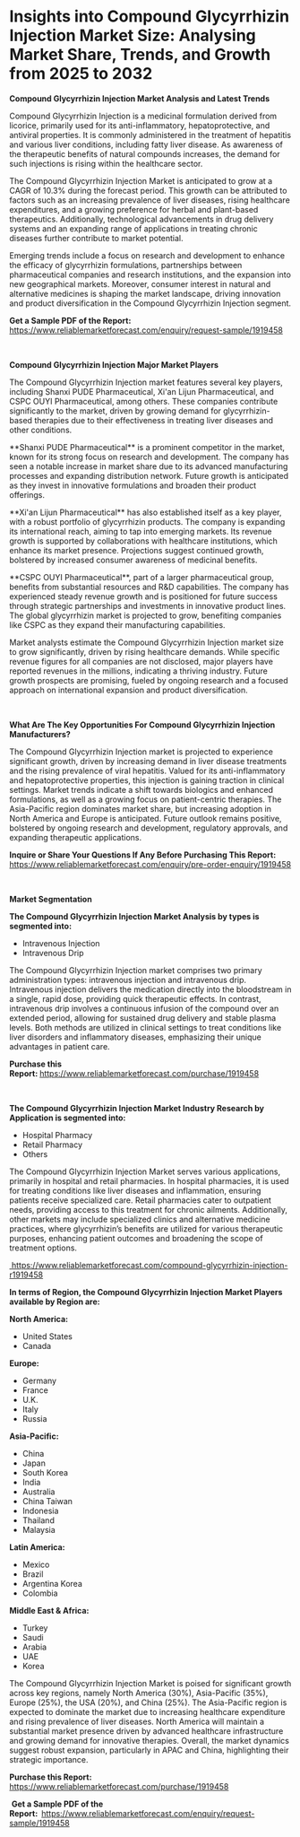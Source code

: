 <p><h1>Insights into Compound Glycyrrhizin Injection Market Size: Analysing Market Share, Trends, and Growth from 2025 to 2032</h1></p><p><strong>Compound Glycyrrhizin Injection Market Analysis and Latest Trends</strong></p>
<p><p>Compound Glycyrrhizin Injection is a medicinal formulation derived from licorice, primarily used for its anti-inflammatory, hepatoprotective, and antiviral properties. It is commonly administered in the treatment of hepatitis and various liver conditions, including fatty liver disease. As awareness of the therapeutic benefits of natural compounds increases, the demand for such injections is rising within the healthcare sector.</p><p>The Compound Glycyrrhizin Injection Market is anticipated to grow at a CAGR of 10.3% during the forecast period. This growth can be attributed to factors such as an increasing prevalence of liver diseases, rising healthcare expenditures, and a growing preference for herbal and plant-based therapeutics. Additionally, technological advancements in drug delivery systems and an expanding range of applications in treating chronic diseases further contribute to market potential.</p><p>Emerging trends include a focus on research and development to enhance the efficacy of glycyrrhizin formulations, partnerships between pharmaceutical companies and research institutions, and the expansion into new geographical markets. Moreover, consumer interest in natural and alternative medicines is shaping the market landscape, driving innovation and product diversification in the Compound Glycyrrhizin Injection segment.</p></p>
<p><strong>Get a Sample PDF of the Report:&nbsp;</strong> <a href="https://www.reliablemarketforecast.com/enquiry/request-sample/1919458?utm_campaign=2796&utm_medium=2&utm_source=Github&utm_content=ia&utm_term=19042025&utm_id=compound-glycyrrhizin-injection">https://www.reliablemarketforecast.com/enquiry/request-sample/1919458</a></p>
<p>&nbsp;</p>
<p><strong>Compound Glycyrrhizin Injection Major Market Players</strong></p>
<p><p>The Compound Glycyrrhizin Injection market features several key players, including Shanxi PUDE Pharmaceutical, Xi'an Lijun Pharmaceutical, and CSPC OUYI Pharmaceutical, among others. These companies contribute significantly to the market, driven by growing demand for glycyrrhizin-based therapies due to their effectiveness in treating liver diseases and other conditions.</p><p>**Shanxi PUDE Pharmaceutical** is a prominent competitor in the market, known for its strong focus on research and development. The company has seen a notable increase in market share due to its advanced manufacturing processes and expanding distribution network. Future growth is anticipated as they invest in innovative formulations and broaden their product offerings.</p><p>**Xi'an Lijun Pharmaceutical** has also established itself as a key player, with a robust portfolio of glycyrrhizin products. The company is expanding its international reach, aiming to tap into emerging markets. Its revenue growth is supported by collaborations with healthcare institutions, which enhance its market presence. Projections suggest continued growth, bolstered by increased consumer awareness of medicinal benefits.</p><p>**CSPC OUYI Pharmaceutical**, part of a larger pharmaceutical group, benefits from substantial resources and R&D capabilities. The company has experienced steady revenue growth and is positioned for future success through strategic partnerships and investments in innovative product lines. The global glycyrrhizin market is projected to grow, benefiting companies like CSPC as they expand their manufacturing capabilities.</p><p>Market analysts estimate the Compound Glycyrrhizin Injection market size to grow significantly, driven by rising healthcare demands. While specific revenue figures for all companies are not disclosed, major players have reported revenues in the millions, indicating a thriving industry. Future growth prospects are promising, fueled by ongoing research and a focused approach on international expansion and product diversification.</p></p>
<p>&nbsp;</p>
<p><strong>What Are The Key Opportunities For Compound Glycyrrhizin Injection Manufacturers?</strong></p>
<p><p>The Compound Glycyrrhizin Injection market is projected to experience significant growth, driven by increasing demand in liver disease treatments and the rising prevalence of viral hepatitis. Valued for its anti-inflammatory and hepatoprotective properties, this injection is gaining traction in clinical settings. Market trends indicate a shift towards biologics and enhanced formulations, as well as a growing focus on patient-centric therapies. The Asia-Pacific region dominates market share, but increasing adoption in North America and Europe is anticipated. Future outlook remains positive, bolstered by ongoing research and development, regulatory approvals, and expanding therapeutic applications.</p></p>
<p><strong>Inquire or Share Your Questions If Any Before Purchasing This Report:</strong> <a href="https://www.reliablemarketforecast.com/enquiry/pre-order-enquiry/1919458?utm_campaign=2796&utm_medium=2&utm_source=Github&utm_content=ia&utm_term=19042025&utm_id=compound-glycyrrhizin-injection">https://www.reliablemarketforecast.com/enquiry/pre-order-enquiry/1919458</a></p>
<p>&nbsp;</p>
<p><strong>Market Segmentation</strong></p>
<p><strong>The Compound Glycyrrhizin Injection Market Analysis by types is segmented into:</strong></p>
<p><ul><li>Intravenous Injection</li><li>Intravenous Drip</li></ul></p>
<p><p>The Compound Glycyrrhizin Injection market comprises two primary administration types: intravenous injection and intravenous drip. Intravenous injection delivers the medication directly into the bloodstream in a single, rapid dose, providing quick therapeutic effects. In contrast, intravenous drip involves a continuous infusion of the compound over an extended period, allowing for sustained drug delivery and stable plasma levels. Both methods are utilized in clinical settings to treat conditions like liver disorders and inflammatory diseases, emphasizing their unique advantages in patient care.</p></p>
<p><strong>Purchase this Report:&nbsp;</strong><a href="https://www.reliablemarketforecast.com/purchase/1919458?utm_campaign=2796&utm_medium=2&utm_source=Github&utm_content=ia&utm_term=19042025&utm_id=compound-glycyrrhizin-injection">https://www.reliablemarketforecast.com/purchase/1919458</a></p>
<p>&nbsp;</p>
<p><strong>The Compound Glycyrrhizin Injection Market Industry Research by Application is segmented into:</strong></p>
<p><ul><li>Hospital Pharmacy</li><li>Retail Pharmacy</li><li>Others</li></ul></p>
<p><p>The Compound Glycyrrhizin Injection Market serves various applications, primarily in hospital and retail pharmacies. In hospital pharmacies, it is used for treating conditions like liver diseases and inflammation, ensuring patients receive specialized care. Retail pharmacies cater to outpatient needs, providing access to this treatment for chronic ailments. Additionally, other markets may include specialized clinics and alternative medicine practices, where glycyrrhizin’s benefits are utilized for various therapeutic purposes, enhancing patient outcomes and broadening the scope of treatment options.</p></p>
<p><a href="https://www.reliablemarketforecast.com/compound-glycyrrhizin-injection-r1919458?utm_campaign=2796&utm_medium=2&utm_source=Github&utm_content=ia&utm_term=19042025&utm_id=compound-glycyrrhizin-injection">&nbsp;https://www.reliablemarketforecast.com/compound-glycyrrhizin-injection-r1919458</a></p>
<p><strong>In terms of Region, the Compound Glycyrrhizin Injection Market Players available by Region are:</strong></p>
<p>
    <p> <strong> North America: </strong>
        <ul>
            <li>United States</li>
            <li>Canada</li>
        </ul>
        </p> 
    <p> <strong> Europe: </strong>
        <ul>
            <li>Germany</li>
            <li>France</li>
            <li>U.K.</li>
            <li>Italy</li>
            <li>Russia</li>
        </ul>
        </p> 
    <p> <strong> Asia-Pacific: </strong>
        <ul>
            <li>China</li>
            <li>Japan</li>
            <li>South Korea</li>
            <li>India</li>
            <li>Australia</li>
            <li>China Taiwan</li>
            <li>Indonesia</li>
            <li>Thailand</li>
            <li>Malaysia</li>
        </ul>
        </p> 
    <p> <strong> Latin America: </strong>
        <ul>
            <li>Mexico</li>
            <li>Brazil</li>
            <li>Argentina Korea</li>
            <li>Colombia</li>
        </ul>
        </p> 
    <p> <strong> Middle East & Africa: </strong>
        <ul>
            <li>Turkey</li>
            <li>Saudi</li>
            <li>Arabia</li>
            <li>UAE</li>
            <li>Korea</li>
        </ul>
    </p>
    </p>
<p><p>The Compound Glycyrrhizin Injection Market is poised for significant growth across key regions, namely North America (30%), Asia-Pacific (35%), Europe (25%), the USA (20%), and China (25%). The Asia-Pacific region is expected to dominate the market due to increasing healthcare expenditure and rising prevalence of liver diseases. North America will maintain a substantial market presence driven by advanced healthcare infrastructure and growing demand for innovative therapies. Overall, the market dynamics suggest robust expansion, particularly in APAC and China, highlighting their strategic importance.</p></p>
<p><strong>Purchase this Report: </strong><a href="https://www.reliablemarketforecast.com/purchase/1919458?utm_campaign=2796&utm_medium=2&utm_source=Github&utm_content=ia&utm_term=19042025&utm_id=compound-glycyrrhizin-injection">https://www.reliablemarketforecast.com/purchase/1919458</a></p>
<p>&nbsp;<strong>Get a Sample PDF of the Report:&nbsp;&nbsp;</strong><a href="https://www.reliablemarketforecast.com/enquiry/request-sample/1919458?utm_campaign=2796&utm_medium=2&utm_source=Github&utm_content=ia&utm_term=19042025&utm_id=compound-glycyrrhizin-injection">https://www.reliablemarketforecast.com/enquiry/request-sample/1919458</a></p>
<p><strong></strong></p>
<p><p></p><p></p><p></p></p>